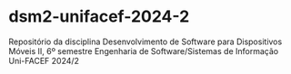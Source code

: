 # dsm2-unifacef-2024-2
Repositório da disciplina Desenvolvimento de Software para Dispositivos Móveis II, 6º semestre Engenharia de Software/Sistemas de Informação Uni-FACEF 2024/2
